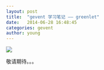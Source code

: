 ```yaml
---
layout: post
title:  "gevent 学习笔记 —— greenlet"
date:   2014-06-28 16:48:45
categories: gevent
author: young
---
```


![](http://young-py.github.io/imgs/yyzt2.jpg)

敬请期待。。。